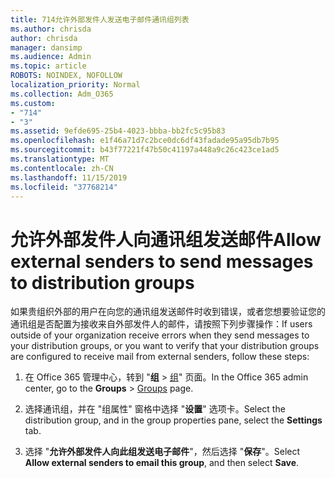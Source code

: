 ```yaml
---
title: 714允许外部发件人发送电子邮件通讯组列表
ms.author: chrisda
author: chrisda
manager: dansimp
ms.audience: Admin
ms.topic: article
ROBOTS: NOINDEX, NOFOLLOW
localization_priority: Normal
ms.collection: Adm_O365
ms.custom:
- "714"
- "3"
ms.assetid: 9efde695-25b4-4023-bbba-bb2fc5c95b83
ms.openlocfilehash: e1f46a71d7c2bce0dc6df43fadade95a95db7b95
ms.sourcegitcommit: b43f77221f47b50c41197a448a9c26c423ce1ad5
ms.translationtype: MT
ms.contentlocale: zh-CN
ms.lasthandoff: 11/15/2019
ms.locfileid: "37768214"
---
```

# <a name="allow-external-senders-to-send-messages-to-distribution-groups"></a><span data-ttu-id="85a07-102">允许外部发件人向通讯组发送邮件</span><span class="sxs-lookup"><span data-stu-id="85a07-102">Allow external senders to send messages to distribution groups</span></span>

<span data-ttu-id="85a07-103">如果贵组织外部的用户在向您的通讯组发送邮件时收到错误，或者您想要验证您的通讯组是否配置为接收来自外部发件人的邮件，请按照下列步骤操作：</span><span class="sxs-lookup"><span data-stu-id="85a07-103">If users outside of your organization receive errors when they send messages to your distribution groups, or you want to verify that your distribution groups are configured to receive mail from external senders, follow these steps:</span></span>

1. <span data-ttu-id="85a07-104">在 Office 365 管理中心，转到 "**组** > [组](https://portal.office.com/adminportal/home#/groups)" 页面。</span><span class="sxs-lookup"><span data-stu-id="85a07-104">In the Office 365 admin center, go to the **Groups** > [Groups](https://portal.office.com/adminportal/home#/groups) page.</span></span>  

2. <span data-ttu-id="85a07-105">选择通讯组，并在 "组属性" 窗格中选择 "**设置**" 选项卡。</span><span class="sxs-lookup"><span data-stu-id="85a07-105">Select the distribution group, and in the group properties pane, select the **Settings** tab.</span></span>

3. <span data-ttu-id="85a07-106">选择 "**允许外部发件人向此组发送电子邮件**"，然后选择 "**保存**"。</span><span class="sxs-lookup"><span data-stu-id="85a07-106">Select **Allow external senders to email this group**, and then select **Save**.</span></span>
